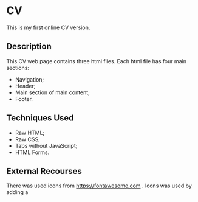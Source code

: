 # CV
This is my first online CV version.

## Description
This CV web page contains three html files. Each html file has four main sections:

* Navigation;
* Header;
* Main section of main content;
* Footer.

## Techniques Used

* Raw HTML;
* Raw CSS;
* Tabs without JavaScript;
* HTML Forms.

## External Recourses

There was used icons from https://fontawesome.com .
Icons was used by adding a <script> tag in html < head > section.